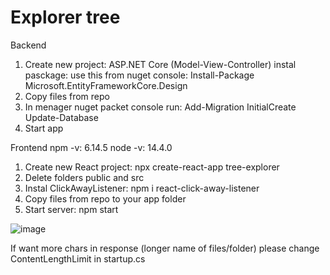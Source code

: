 # Explorer tree

Backend
1. Create new project: ASP.NET Core (Model-View-Controller) instal pasckage: use this from nuget console: Install-Package Microsoft.EntityFrameworkCore.Design
2. Copy files from repo
3. In menager nuget packet console run: 
Add-Migration InitialCreate
Update-Database
4. Start app

Frontend
npm -v: 6.14.5
node -v: 14.4.0

1. Create new React project: npx create-react-app tree-explorer
2. Delete folders public and src
3. Instal ClickAwayListener: npm i react-click-away-listener
4. Copy files from repo to your app folder
5. Start server: npm start

![image](https://user-images.githubusercontent.com/47826375/127868547-1f4ee6bf-75ee-4eab-8c50-356a7aac62c6.png)

If want more chars in response (longer name of files/folder) please change ContentLengthLimit in startup.cs 